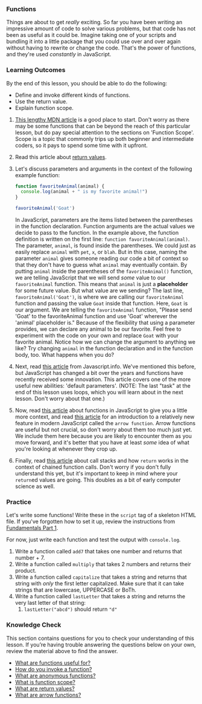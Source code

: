 ### Functions
Things are about to get _really_ exciting. So far you have been writing an impressive amount of code to solve various problems, but that code has not been as useful as it could be. Imagine taking one of your scripts and bundling it into a little package that you could use over and over again without having to rewrite or change the code. That's the power of functions, and they're used _constantly_ in JavaScript.

### Learning Outcomes
By the end of this lesson, you should be able to do the following:

- Define and invoke different kinds of functions.
- Use the return value.
- Explain function scope.

1. [This lengthy MDN article](https://developer.mozilla.org/en-US/docs/Learn/JavaScript/Building_blocks/Functions) is a good place to start. Don't worry as there may be some functions that can be beyond the reach of this particular lesson, but do pay special attention to the sections on 'Function Scope'. Scope is a topic that commonly trips up both beginner and intermediate coders, so it pays to spend some time with it upfront.  
2. Read this article about [return values](https://developer.mozilla.org/en-US/docs/Learn/JavaScript/Building_blocks/Return_values).
3. Let's discuss parameters and arguments in the context of the following example function:
   
   ~~~javascript
   function favoriteAnimal(animal) {
     console.log(animal + " is my favorite animal!")
   }

   favoriteAnimal('Goat')
   ~~~
   
   In JavaScript, parameters are the items listed between the parentheses in the function declaration. Function arguments are the actual values we decide to pass to the function. In the example above, the function definition is written on the first line: `function favoriteAnimal(animal)`. The parameter, `animal`, is found inside the parentheses. We could just as easily replace `animal` with `pet`, `x`, or `blah`. But in this case, naming the parameter `animal` gives someone reading our code a bit of context so that they don't have to guess what `animal` may eventually contain. By putting `animal` inside the parentheses of the `favoriteAnimal()` function, we are telling JavaScript that we will send *some* value to our `favoriteAnimal` function. This means that `animal` is just a **placeholder** for some future value. But what value are we sending?
   The last line, `favoriteAnimal('Goat')`, is where we are calling our `favoriteAnimal` function and passing the value `Goat` inside that function. Here, `Goat` is our argument. We are telling the `favoriteAnimal` function, "Please send 'Goat' to the favoriteAnimal function and use 'Goat' wherever the 'animal' placeholder is." Because of the flexibility that using a parameter provides, we can declare any animal to be our favorite. Feel free to experiment with the code on your own and replace `Goat` with your favorite animal. Notice how we can change the argument to anything we like? Try changing `animal` in the function declaration and in the function body, too. What happens when you do?
4. Next, read [this article](http://javascript.info/function-basics) from Javascript.info. We've mentioned this before, but JavaScript has changed a bit over the years and functions have recently received some innovation. This article covers one of the more useful new abilities: 'default parameters'. \(NOTE: The last "task" at the end of this lesson uses loops, which you will learn about in the next lesson.  Don't worry about that one.\)  
5. Now, read [this article](http://javascript.info/function-expressions) about functions in JavaScript to give you a little more context, and read [this article](http://javascript.info/arrow-functions-basics) for an introduction to a relatively new feature in modern JavaScript called the `arrow function`. Arrow functions are useful but not crucial, so don't worry about them too much just yet. We include them here because you are likely to encounter them as you move forward, and it's better that you have at least _some_ idea of what you're looking at whenever they crop up.
6. Finally, read [this article](https://www.javascripttutorial.net/javascript-call-stack/) about call stacks and how `return` works in the context of chained function calls. Don't worry if you don't fully understand this yet, but it's important to keep in mind where your `return`ed values are going. This doubles as a bit of early computer science as well. 

### Practice

Let's write some functions!  Write these in the `script` tag of a skeleton HTML file. If you've forgotten how to set it up, review the instructions from [Fundamentals Part 1](https://www.theodinproject.com/paths/foundations/courses/foundations/lessons/fundamentals-part-1#practice).

For now, just write each function and test the output with `console.log`.

1. Write a function called `add7` that takes one number and returns that number + 7.
2. Write a function called `multiply` that takes 2 numbers and returns their product.
3. Write a function called `capitalize` that takes a string and returns that string with _only_ the first letter capitalized.  Make sure that it can take strings that are lowercase, UPPERCASE or BoTh.
4. Write a function called `lastLetter` that takes a string and returns the very last letter of that string:
   1. `lastLetter("abcd")` should return `"d"`

### Knowledge Check
This section contains questions for you to check your understanding of this lesson. If you’re having trouble answering the questions below on your own, review the material above to find the answer.

- <a class="knowledge-check-link" href="https://developer.mozilla.org/en-US/docs/Learn/JavaScript/Building_blocks/Functions">What are functions useful for?</a>
- <a class="knowledge-check-link" href="https://developer.mozilla.org/en-US/docs/Learn/JavaScript/Building_blocks/Functions#invoking_functions">How do you invoke a function?</a>
- <a class="knowledge-check-link" href="https://developer.mozilla.org/en-US/docs/Learn/JavaScript/Building_blocks/Functions#anonymous_functions_and_arrow_functions">What are anonymous functions?</a>
- <a class="knowledge-check-link" href ="https://developer.mozilla.org/en-US/docs/Learn/JavaScript/Building_blocks/Functions#function_scope_and_conflicts">What is function scope?</a>
- <a class="knowledge-check-link" href="https://developer.mozilla.org/en-US/docs/Learn/JavaScript/Building_blocks/Return_values">What are return values?</a>
- <a class="knowledge-check-link" href="https://javascript.info/arrow-functions-basics">What are arrow functions?</a>
